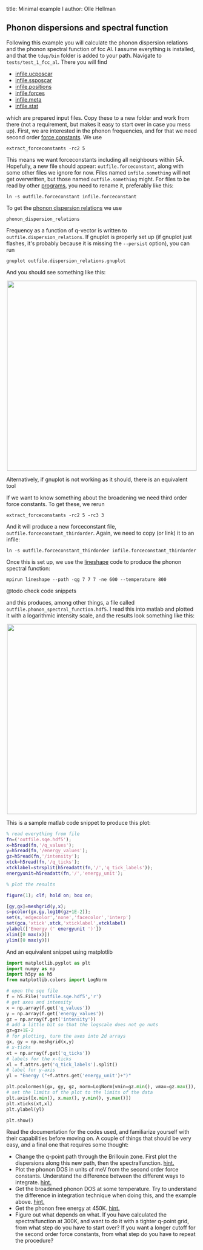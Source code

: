 title: Minimal example I
author: Olle Hellman

## Phonon dispersions and spectral function

Following this example you will calculate the phonon dispersion relations and the phonon spectral function of fcc Al. I assume everything is installed, and that the `tdep/bin` folder is added to your path. Navigate to `tests/test_1_fcc_al`. There you will find

* [infile.ucposcar](../files.html#infile.ucposcar)
* [infile.ssposcar](../files.html#infile.ucposcar)
* [infile.positions](../files.html#infile.positions)
* [infile.forces](../files.html#infile.forces)
* [infile.meta](../files.html#infile.meta)
* [infile.stat](../files.html#infile.stat)

which are prepared input files. Copy these to a new folder and work from there (not a requirement, but makes it easy to start over in case you mess up). First, we are interested in the phonon frequencies, and for that we need second order [force constants](../../program/extract_forceconstants.html). We use

```
extract_forceconstants -rc2 5
```

This means we want forceconstants including all neighbours within 5Å. Hopefully, a new file should appear: `outfile.forceconstant`, along with some other files we ignore for now. Files named `infile.something` will not get overwritten, but those named `outfile.something` might. For files to be read by other [programs](../../lists/programs.html), you need to rename it, preferably like this:

```
ln -s outfile.forceconstant infile.forceconstant
```

To get the [phonon dispersion relations](../../program/phonon_dispersion_relations.html) we use

```
phonon_dispersion_relations
```

Frequency as a function of q-vector is written to `outfile.dispersion_relations`. If gnuplot is properly set up (if gnuplot just flashes, it's probably because it is missing the `--persist` option), you can run

```
gnuplot outfile.dispersion_relations.gnuplot
```

And you should see something like this:

<center>
<img src="../../media/fcc_al_dispersions.png" width="500" />
</center>

Alternatively, if gnuplot is not working as it should, there is an equivalent tool

If we want to know something about the broadening we need third order force constants. To get these, we rerun

```
extract_forceconstants -rc2 5 -rc3 3
```

And it will produce a new forceconstant file, `outfile.forceconstant_thirdorder`. Again, we need to copy (or link) it to an infile:

```
ln -s outfile.forceconstant_thirdorder infile.forceconstant_thirdorder
```

Once this is set up, we use the [lineshape](../../program/lineshape.html) code to produce the phonon spectral function:

```
mpirun lineshape --path -qg 7 7 7 -ne 600 --temperature 800
```

@todo check code snippets

and this produces, among other things, a file called `outfile.phonon_spectral_function.hdf5`. I read this into matlab and plotted it with a logarithmic intensity scale, and the results look something like this:

<center>
<img src="../../media/fcc_al_lineshape.png" width="500" />
</center>

This is a sample matlab code snippet to produce this plot:

```matlab
% read everything from file
fn=('outfile.sqe.hdf5');
x=h5read(fn,'/q_values');
y=h5read(fn,'/energy_values');
gz=h5read(fn,'/intensity');
xtck=h5read(fn,'/q_ticks');
xtcklabel=strsplit(h5readatt(fn,'/','q_tick_labels'));
energyunit=h5readatt(fn,'/','energy_unit');

% plot the results

figure(1); clf; hold on; box on;

[gy,gx]=meshgrid(y,x);
s=pcolor(gx,gy,log10(gz+1E-2));
set(s,'edgecolor','none','facecolor','interp')
set(gca,'xtick',xtck,'xticklabel',xtcklabel)
ylabel(['Energy (' energyunit ')'])
xlim([0 max(x)])
ylim([0 max(y)])
```

And an equivalent snippet using matplotlib

```python
import matplotlib.pyplot as plt
import numpy as np
import h5py as h5
from matplotlib.colors import LogNorm

# open the sqe file
f = h5.File('outfile.sqe.hdf5','r')
# get axes and intensity
x = np.array(f.get('q_values'))
y = np.array(f.get('energy_values'))
gz = np.array(f.get('intensity'))
# add a little bit so that the logscale does not go nuts
gz=gz+1E-2
# for plotting, turn the axes into 2d arrays
gx, gy = np.meshgrid(x,y)
# x-ticks
xt = np.array(f.get('q_ticks'))
# labels for the x-ticks
xl = f.attrs.get('q_tick_labels').split()
# label for y-axis
yl = "Energy ("+f.attrs.get('energy_unit')+")"

plt.pcolormesh(gx, gy, gz, norm=LogNorm(vmin=gz.min(), vmax=gz.max()), cmap='viridis')
# set the limits of the plot to the limits of the data
plt.axis([x.min(), x.max(), y.min(), y.max()])
plt.xticks(xt,xl)
plt.ylabel(yl)

plt.show()
```

Read the documentation for the codes used, and familiarize yourself with their capabilities before moving on. A couple of things that should be very easy, and a final one that requires some thought:

* 	Change the q-point path through the Brillouin zone. First plot the dispersions along this new path, then the spectralfunction. [hint.](../files.html#infile.qpoints_dispersion)
*	Plot the phonon DOS in units of meV from the second order force constants. Understand the difference between the different ways to integrate. [hint.](../../program/phonon_dispersion_relations.html)
* 	Get the broadened phonon DOS at some temperature. Try to understand the difference in integration technique when doing this, and the example above. [hint.](../../program/lineshape.html)
* 	Get the phonon free energy at 450K. [hint.](../../program/phonon_dispersion_relations.html)
*  	Figure out what depends on what. If you have calculated the spectralfunction at 300K, and want to do it with a tighter q-point grid, from what step do you have to start over? If you want a longer cutoff for the second order force constants, from what step do you have to repeat the procedure?
